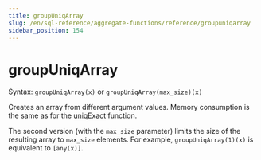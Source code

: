 ```yaml
---
title: groupUniqArray
slug: /en/sql-reference/aggregate-functions/reference/groupuniqarray
sidebar_position: 154
---
```


# groupUniqArray

Syntax: `groupUniqArray(x)` or `groupUniqArray(max_size)(x)`

Creates an array from different argument values. Memory consumption is the same as for the [uniqExact](../../../sql-reference/aggregate-functions/reference/uniqexact.md) function.

The second version (with the `max_size` parameter) limits the size of the resulting array to `max_size` elements.
For example, `groupUniqArray(1)(x)` is equivalent to `[any(x)]`.
